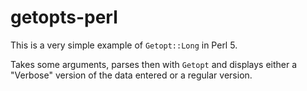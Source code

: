 # getopts-perl

This is a very simple example of `Getopt::Long` in Perl 5.

Takes some arguments, parses then with `Getopt` and displays either a "Verbose" version of the data entered or a regular version.
